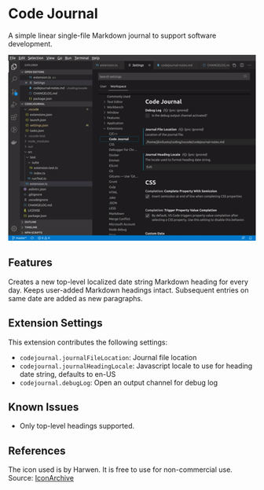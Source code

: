 # Code Journal

A simple linear single-file Markdown journal to support software development.

![Using Code Journal](images/codejournal-use.gif)

## Features

Creates a new top-level localized date string Markdown heading for every day. Keeps user-added Markdown headings intact. Subsequent
entries on same date are added as new paragraphs.

## Extension Settings

This extension contributes the following settings:

* `codejournal.journalFileLocation`: Journal file location
* `codejournal.journalHeadingLocale`: Javascript locale to use for heading date string, defaults to en-US
* `codejournal.debugLog`: Open an output channel for debug log

## Known Issues

* Only top-level headings supported.

## References

The icon used is by Harwen. It is free to use for non-commercial use. Source: [IconArchive](http://www.iconarchive.com/show/pleasant-icons-by-harwen/Default-Icon-icon.html)